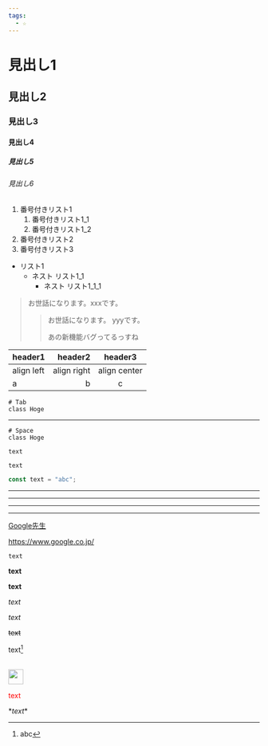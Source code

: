 ```yaml
---
tags: 
  - ☆
---
```


# 見出し1
## 見出し2
### 見出し3
#### 見出し4
##### 見出し5
###### 見出し6

1. 番号付きリスト1
    1. 番号付きリスト1_1
    1. 番号付きリスト1_2
1. 番号付きリスト2
1. 番号付きリスト3

- リスト1
    - ネスト リスト1_1
        - ネスト リスト1_1_1

> お世話になります。xxxです。
>> お世話になります。 yyyです。
>> 
>> あの新機能バグってるっすね

|header1|header2|header3|
|:--|--:|:--:|
|align left|align right|align center|
|a|b|c|


    # Tab
    class Hoge
---
    # Space
    class Hoge

```
text
```
~~~
text
~~~

~~~javascript
const text = "abc";
~~~


***
___

---

*    *    *

[Google先生](https://www.google.co.jp/)

https://www.google.co.jp/


`text`

**text**

__text__

*text* 

_text_

~~text~~

text[^1]

[^1]:abc
  
<br>

<img width="30" ald="img" src="url">

<font color="Red">text</font>

\**text**

